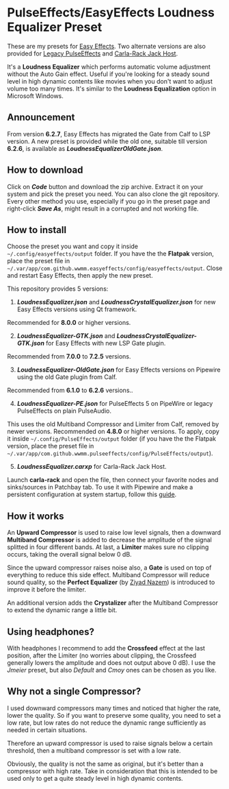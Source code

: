 # PulseEffects/EasyEffects Loudness Equalizer Preset

These are my presets for [Easy Effects](https://github.com/wwmm/easyeffects). Two alternate versions are also provided for [Legacy PulseEffects](https://github.com/wwmm/easyeffects/tree/pulseaudio-legacy) and [Carla-Rack Jack Host](https://kx.studio/Applications:Carla).

It's a **Loudness Equalizer** which performs automatic volume adjustment without the Auto Gain effect. Useful if you're looking for a steady sound level in high dynamic contents like movies when you don't want to adjust volume too many times. It's similar to the **Loudness Equalization** option in Microsoft Windows.

## Announcement

From version **6.2.7**, Easy Effects has migrated the Gate from Calf to LSP version. A new preset is provided while the old one, suitable till version **6.2.6**, is available as ***LoudnessEqualizerOldGate.json***.

## How to download

Click on ***Code*** button and download the zip archive. Extract it on your system and pick the preset you need. You can also clone the git repository. Every other method you use, especially if you go in the preset page and right-click ***Save As***, might result in a corrupted and not working file.

## How to install

Choose the preset you want and copy it inside `~/.config/easyeffects/output` folder. If you have the the **Flatpak** version, place the preset file in `~/.var/app/com.github.wwmm.easyeffects/config/easyeffects/output`. Close and restart Easy Effects, then apply the new preset.

This repository provides 5 versions:

1. ***LoudnessEqualizer.json*** and ***LoudnessCrystalEqualizer.json*** for new Easy Effects versions using Qt framework.

  Recommended for **8.0.0** or higher versions.

2. ***LoudnessEqualizer-GTK.json*** and ***LoudnessCrystalEqualizer-GTK.json*** for Easy Effects with new LSP Gate plugin.

  Recommended from **7.0.0** to **7.2.5** versions.

3. ***LoudnessEqualizer-OldGate.json*** for Easy Effects versions on Pipewire using the old Gate plugin from Calf.

  Recommended from **6.1.0** to **6.2.6** versions..

4. ***LoudnessEqualizer-PE.json*** for PulseEffects 5 on PipeWire or legacy PulseEffects on plain PulseAudio.

  This uses the old Multiband Compressor and Limiter from Calf, removed by newer versions. Recommended on **4.8.0** or higher versions. To apply, copy it inside `~/.config/PulseEffects/output` folder (if you have the the Flatpak version, place the preset file in `~/.var/app/com.github.wwmm.pulseeffects/config/PulseEffects/output`).

5. ***LoudnessEqualizer.carxp*** for Carla-Rack Jack Host.

  Launch **carla-rack** and open the file, then connect your favorite nodes and sinks/sources in Patchbay tab. To use it with Pipewire and make a persistent configuration at system startup, follow this [guide](https://wiki.archlinux.org/title/PipeWire#LADSPA,_LV2_and_VST_plugins).

## How it works

An **Upward Compressor** is used to raise low level signals, then a downward **Multiband Compressor** is added to decrease the amplitude of the signal splitted in four different bands. At last, a **Limiter** makes sure no clipping occurs, taking the overall signal below 0 dB.

Since the upward compressor raises noise also, a **Gate** is used on top of everything to reduce this side effect. Multiband Compressor will reduce sound quality, so the **Perfect Equalizer** (by [Ziyad Nazem](https://www.ziyadnazem.com/post/956431457/the-perfect-eq-settings-unmasking-the-eq)) is introduced to improve it before the limiter.

An additional version adds the **Crystalizer** after the Multiband Compressor to extend the dynamic range a little bit.

## Using headphones?

With headphones I recommend to add the **Crossfeed** effect at the last position, after the Limiter (no worries about clipping, the Crossfeed generally lowers the amplitude and does not output above 0 dB). I use the _Jmeier_ preset, but also _Default_ and _Cmoy_ ones can be chosen as you like.

## Why not a single Compressor?

I used downward compressors many times and noticed that higher the rate, lower the quality. So if you want to preserve some quality, you need to set a low rate, but low rates do not reduce the dynamic range sufficiently as needed in certain situations.

Therefore an upward compressor is used to raise signals below a certain threshold, then a multiband compressor is set with a low rate.

Obviously, the quality is not the same as original, but it's better than a compressor with high rate. Take in consideration that this is intended to be used only to get a quite steady level in high dynamic contents.

